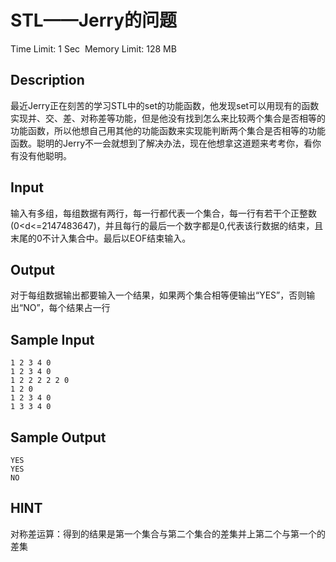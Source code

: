 # STL——Jerry的问题
Time Limit: 1 Sec  Memory Limit: 128 MB


## Description
最近Jerry正在刻苦的学习STL中的set的功能函数，他发现set可以用现有的函数实现并、交、差、对称差等功能，但是他没有找到怎么来比较两个集合是否相等的功能函数，所以他想自己用其他的功能函数来实现能判断两个集合是否相等的功能函数。聪明的Jerry不一会就想到了解决办法，现在他想拿这道题来考考你，看你有没有他聪明。



## Input
输入有多组，每组数据有两行，每一行都代表一个集合，每一行有若干个正整数(0<d<=2147483647)，并且每行的最后一个数字都是0,代表该行数据的结束，且末尾的0不计入集合中。最后以EOF结束输入。


## Output
对于每组数据输出都要输入一个结果，如果两个集合相等便输出“YES”，否则输出“NO”，每个结果占一行



## Sample Input
```
1 2 3 4 0
1 2 3 4 0
1 2 2 2 2 2 0
1 2 0
1 2 3 4 0
1 3 3 4 0

```
## Sample Output
```
YES
YES
NO

```

## HINT
对称差运算：得到的结果是第一个集合与第二个集合的差集并上第二个与第一个的差集

